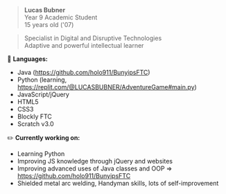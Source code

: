 > <b>Lucas Bubner</b>  
Year 9 Academic Student  
15 years old ('07)  

> Specialist in Digital and Disruptive Technologies  
Adaptive and powerful intellectual learner  

💾 <b>Languages:</b>  
- Java (https://github.com/holo911/BunyipsFTC)  
- Python (learning, https://replit.com/@LUCASBUBNER/AdventureGame#main.py)
- JavaScript/jQuery
- HTML5
- CSS3
- Blockly FTC
- Scratch v3.0

✏️ <b>Currently working on:</b>  
- Learning Python
- Improving JS knowledge through jQuery and websites
- Improving advanced uses of Java classes and OOP => https://github.com/holo911/BunyipsFTC
- Shielded metal arc welding, Handyman skills, lots of self-improvement  
